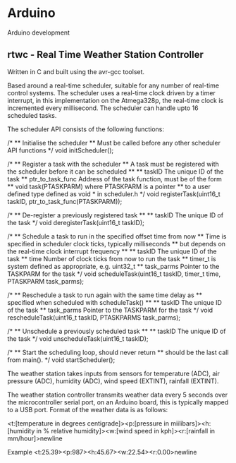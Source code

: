 # Arduino
Arduino development

rtwc - Real Time Weather Station Controller
-------------------------------------------

Written in C and built using the avr-gcc toolset.

Based around a real-time scheduler, suitable for any number of real-time control systems. The scheduler uses a real-time clock driven by a timer interrupt, in this implementation on the Atmega328p, the real-time clock is incremented every millisecond. The scheduler can handle upto 16 scheduled tasks.

The scheduler API consists of the following functions:

/*
** Initialise the scheduler
** Must be called before any other scheduler API functions
*/
void initScheduler();

/*
** Register a task with the scheduler
** A task must be registered with the scheduler before it can be scheduled
**
** taskID			The unique ID of the task
** ptr_to_task_func	Address of the task function, must be of the form
**					void task(PTASKPARM) where PTASKPARM is a pointer
**					to a user defined type defined as void * in scheduler.h
*/
void registerTask(uint16_t taskID, ptr_to_task_func(PTASKPARM));

/*
** De-register a previously registered task
**
** taskID			The unique ID of the task
*/
void deregisterTask(uint16_t taskID);

/*
** Schedule a task to run in the specified offset time from now
** Time is specified in scheduler clock ticks, typically milliseconds
** but depends on the real-time clock interrupt frequency
**
** taskID			The unique ID of the task
** time				Number of clock ticks from now to run the task
**					timer_t is system defined as appropriate, e.g. uint32_t
** task_parms		Pointer to the TASKPARM for the task
*/
void scheduleTask(uint16_t taskID, timer_t time, PTASKPARM task_parms);

/*
** Reschedule a task to run again with the same time delay as 
** specified when scheduled with scheduleTask()
**
** taskID			The unique ID of the task
** task_parms		Pointer to the TASKPARM for the task
*/
void rescheduleTask(uint16_t taskID, PTASKPARMS task_parms);

/*
** Unschedule a previously scheduled task
**
** taskID			The unique ID of the task
*/
void unscheduleTask(uint16_t taskID);

/*
** Start the scheduling loop, should never return
** should be the last call from main().
*/
void startScheduler();

The weather station takes inputs from sensors for temperature (ADC), air pressure (ADC), humidity (ADC), wind speed (EXTINT), rainfall (EXTINT).

The weather station controller transmits weather data every 5 seconds over the microcontroller serial port, on an Arduino board, this is typically mapped to a USB port. Format of the weather data is as follows:

<t:[temperature in degrees centigrade]><p:[pressure in miilibars]><h:[humidity in % relative humidity]><w:[wind speed in kph]><r:[rainfall in mm/hour]>newline

Example
<t:25.39><p:987><h:45.67><w:22.54><r:0.00>newline
